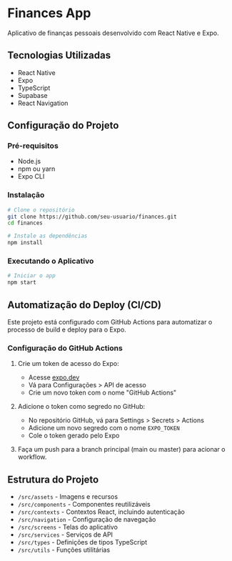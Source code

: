 # Finances App

Aplicativo de finanças pessoais desenvolvido com React Native e Expo.

## Tecnologias Utilizadas

- React Native
- Expo
- TypeScript
- Supabase
- React Navigation

## Configuração do Projeto

### Pré-requisitos

- Node.js
- npm ou yarn
- Expo CLI

### Instalação

```bash
# Clone o repositório
git clone https://github.com/seu-usuario/finances.git
cd finances

# Instale as dependências
npm install
```

### Executando o Aplicativo

```bash
# Iniciar o app
npm start
```

## Automatização do Deploy (CI/CD)

Este projeto está configurado com GitHub Actions para automatizar o processo de build e deploy para o Expo.

### Configuração do GitHub Actions

1. Crie um token de acesso do Expo:
   - Acesse [expo.dev](https://expo.dev)
   - Vá para Configurações > API de acesso
   - Crie um novo token com o nome "GitHub Actions"

2. Adicione o token como segredo no GitHub:
   - No repositório GitHub, vá para Settings > Secrets > Actions
   - Adicione um novo segredo com o nome `EXPO_TOKEN`
   - Cole o token gerado pelo Expo

3. Faça um push para a branch principal (main ou master) para acionar o workflow.

## Estrutura do Projeto

- `/src/assets` - Imagens e recursos
- `/src/components` - Componentes reutilizáveis
- `/src/contexts` - Contextos React, incluindo autenticação
- `/src/navigation` - Configuração de navegação
- `/src/screens` - Telas do aplicativo
- `/src/services` - Serviços de API
- `/src/types` - Definições de tipos TypeScript
- `/src/utils` - Funções utilitárias 